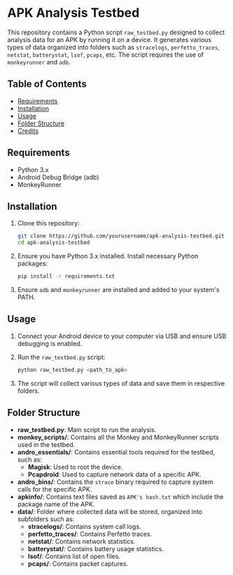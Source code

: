 # APK Analysis Testbed

This repository contains a Python script `raw_testbed.py` designed to collect analysis data for an APK by running it on a device. It generates various types of data organized into folders such as `stracelogs`, `perfetto_traces`, `netstat`, `batterystat`, `lsof`, `pcaps`, etc. The script requires the use of `monkeyrunner` and `adb`.

## Table of Contents

- [Requirements](#requirements)
- [Installation](#installation)
- [Usage](#usage)
- [Folder Structure](#folder-structure)
- [Credits](#credits)

## Requirements

- Python 3.x
- Android Debug Bridge (adb)
- MonkeyRunner

## Installation

1. Clone this repository:
    ```sh
    git clone https://github.com/yourusername/apk-analysis-testbed.git
    cd apk-analysis-testbed
    ```

2. Ensure you have Python 3.x installed. Install necessary Python packages:
    ```sh
    pip install -r requirements.txt
    ```

3. Ensure `adb` and `monkeyrunner` are installed and added to your system's PATH.

## Usage

1. Connect your Android device to your computer via USB and ensure USB debugging is enabled.

2. Run the `raw_testbed.py` script:
    ```sh
    python raw_testbed.py <path_to_apk>
    ```

3. The script will collect various types of data and save them in respective folders.

## Folder Structure

- **raw_testbed.py**: Main script to run the analysis.
- **monkey_scripts/**: Contains all the Monkey and MonkeyRunner scripts used in the testbed.
- **andro_essentials/**: Contains essential tools required for the testbed, such as:
  - **Magisk**: Used to root the device.
  - **Pcapdroid**: Used to capture network data of a specific APK.
- **andro_bins/**: Contains the `strace` binary required to capture system calls for the specific APK.
- **apkinfo/**: Contains text files saved as `APK's hash.txt` which include the package name of the APK.
- **data/**: Folder where collected data will be stored, organized into subfolders such as:
  - **stracelogs/**: Contains system call logs.
  - **perfetto_traces/**: Contains Perfetto traces.
  - **netstat/**: Contains network statistics.
  - **batterystat/**: Contains battery usage statistics.
  - **lsof/**: Contains list of open files.
  - **pcaps/**: Contains packet captures.

